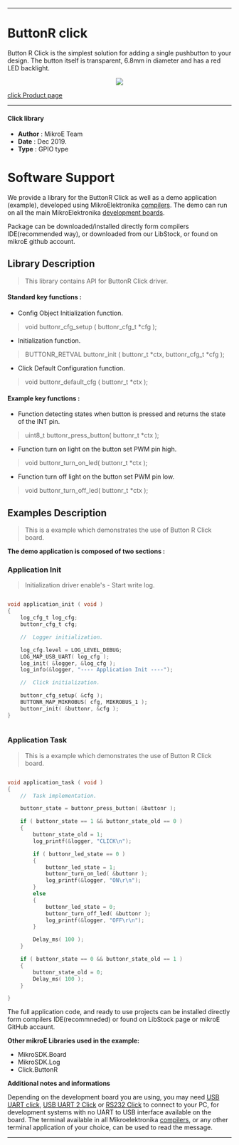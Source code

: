  

---
# ButtonR click

Button R Click is the simplest solution for adding a single pushbutton to your design. The button itself is transparent, 6.8mm in diameter and has a red LED backlight.

<p align="center">
  <img src="@{CLICK_IMAGE_LINK}">
</p>

[click Product page](<https://www.mikroe.com/button-r-click>)

---


#### Click library 

- **Author**        : MikroE Team
- **Date**          : Dec 2019.
- **Type**          : GPIO type


# Software Support

We provide a library for the ButtonR Click 
as well as a demo application (example), developed using MikroElektronika 
[compilers](http://shop.mikroe.com/compilers). 
The demo can run on all the main MikroElektronika [development boards](http://shop.mikroe.com/development-boards).

Package can be downloaded/installed directly form compilers IDE(recommended way), or downloaded from our LibStock, or found on mikroE github account. 

## Library Description

> This library contains API for ButtonR Click driver.

#### Standard key functions :

- Config Object Initialization function.
> void buttonr_cfg_setup ( buttonr_cfg_t *cfg ); 
 
- Initialization function.
> BUTTONR_RETVAL buttonr_init ( buttonr_t *ctx, buttonr_cfg_t *cfg );

- Click Default Configuration function.
> void buttonr_default_cfg ( buttonr_t *ctx );


#### Example key functions :

- Function detecting states when button is pressed and returns the state of the INT pin.
> uint8_t buttonr_press_button( buttonr_t *ctx );
 
- Function turn on light on the button set PWM pin high.
> void buttonr_turn_on_led( buttonr_t *ctx );

- Function turn off light on the button set PWM pin low.
> void buttonr_turn_off_led( buttonr_t *ctx );

## Examples Description

> This is a example which demonstrates the use of Button R Click board.

**The demo application is composed of two sections :**

### Application Init 

> Initialization driver enable's - Start write log.

```c

void application_init ( void )
{
    log_cfg_t log_cfg;
    buttonr_cfg_t cfg;

    //  Logger initialization.

    log_cfg.level = LOG_LEVEL_DEBUG;
    LOG_MAP_USB_UART( log_cfg );
    log_init( &logger, &log_cfg );
    log_info(&logger, "---- Application Init ----");

    //  Click initialization.

    buttonr_cfg_setup( &cfg );
    BUTTONR_MAP_MIKROBUS( cfg, MIKROBUS_1 );
    buttonr_init( &buttonr, &cfg );
}
  
```

### Application Task

> This is a example which demonstrates the use of Button R Click board.

```c

void application_task ( void )
{
    //  Task implementation.

    buttonr_state = buttonr_press_button( &buttonr );

    if ( buttonr_state == 1 && buttonr_state_old == 0 )
    {
        buttonr_state_old = 1;
        log_printf(&logger, "CLICK\n");

        if ( buttonr_led_state == 0 )
        {
            buttonr_led_state = 1;
            buttonr_turn_on_led( &buttonr );
            log_printf(&logger, "ON\r\n");
        }
        else
        {
            buttonr_led_state = 0;
            buttonr_turn_off_led( &buttonr );
            log_printf(&logger, "OFF\r\n");
        }

        Delay_ms( 100 );
    }

    if ( buttonr_state == 0 && buttonr_state_old == 1 )
    {
        buttonr_state_old = 0;
        Delay_ms( 100 );
    }

}

```

The full application code, and ready to use projects can be  installed directly form compilers IDE(recommneded) or found on LibStock page or mikroE GitHub accaunt.

**Other mikroE Libraries used in the example:** 

- MikroSDK.Board
- MikroSDK.Log
- Click.ButtonR

**Additional notes and informations**

Depending on the development board you are using, you may need 
[USB UART click](http://shop.mikroe.com/usb-uart-click), 
[USB UART 2 Click](http://shop.mikroe.com/usb-uart-2-click) or 
[RS232 Click](http://shop.mikroe.com/rs232-click) to connect to your PC, for 
development systems with no UART to USB interface available on the board. The 
terminal available in all Mikroelektronika 
[compilers](http://shop.mikroe.com/compilers), or any other terminal application 
of your choice, can be used to read the message.



---
